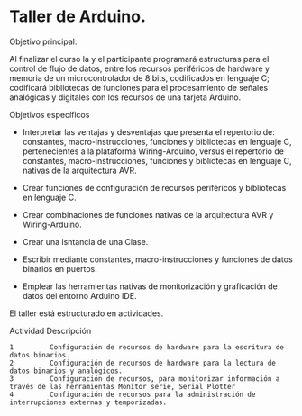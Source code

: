 # Taller de Arduino. 


Objetivo principal:

Al finalizar el curso la y el participante programará estructuras para el control de flujo de datos, entre los recursos periféricos de hardware y memoria de un microcontrolador de 8 bits, codificados en lenguaje C; codificará bibliotecas de funciones para el procesamiento de señales analógicas y digitales con los recursos de una tarjeta Arduino.

Objetivos específicos

- Interpretar las ventajas y desventajas que presenta el repertorio de: constantes, macro-instrucciones, funciones y bibliotecas en 
lenguaje C,  pertenecientes a la plataforma Wiring-Arduino, versus el repertorio de constantes, macro-instrucciones, funciones y bibliotecas en lenguaje C, nativas de la arquitectura AVR.
			
- Crear funciones de configuración de recursos periféricos y bibliotecas en lenguaje C.
			
- Crear combinaciones de funciones nativas de la arquitectura AVR y Wiring-Arduino. 

- Crear una isntancia de una Clase.
			
- Escribir mediante constantes, macro-instrucciones y funciones de datos binarios en puertos.

- Emplear las herramientas nativas de monitorización y graficación de datos del entorno Arduino IDE.
			

El taller está estructurado en actividades. 

Actividad                                     Descripción

    1         Configuración de recursos de hardware para la escritura de datos binarios.
    2         Configuración de recursos de hardware para la lectura de datos binarios y analógicos.
    3         Configuración de recursos, para monitorizar información a través de las herramientas Monitor serie, Serial Plotter
    4         Configuración de recursos para la administración de interrupciones externas y temporizadas.
    
